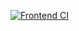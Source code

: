 [![Frontend CI](https://github.com/guilhermeaw/money-solution/actions/workflows/frontend.yml/badge.svg)](https://github.com/guilhermeaw/money-solution/actions/workflows/frontend.yml)
